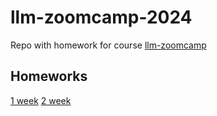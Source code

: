 # llm-zoomcamp-2024
Repo with homework for course [llm-zoomcamp](https://github.com/DataTalksClub/llm-zoomcamp/tree/main)

## Homeworks
[1 week](/01_intro/homework.ipynb)
[2 week](/02_open_source/homework.ipynb)
